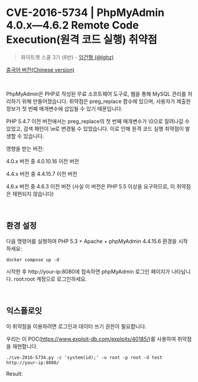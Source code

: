 # CVE-2016-5734 | PhpMyAdmin 4.0.x—4.6.2 Remote Code Execution(원격 코드 실행) 취약점

> 화이트햇 스쿨 3기 (6반) - [임건형 (@lghz)](https://github.com/lghz) 

[중국어 버전(Chinese version)](README.zh-cn.md)

<br/>

PhpMyAdmin은 PHP로 작성된 무료 소프트웨어 도구로, 웹을 통해 MySQL 관리를 처리하기 위해 만들어졌습니다. 취약점은 preg_replace 함수에 있으며, 사용자가 제출한 정보가 첫 번째 매개변수에 삽입될 수 있기 때문입니다.

PHP 5.4.7 이전 버전에서는 preg_replace의 첫 번째 매개변수가 \0으로 잘려나갈 수 있었고, 검색 패턴이 \e로 변경될 수 있었습니다. 이로 인해 원격 코드 실행 취약점이 발생할 수 있습니다.

영향을 받는 버전:

4.0.x 버전 중 4.0.10.16 이전 버전

4.4.x 버전 중 4.4.15.7 이전 버전

4.6.x 버전 중 4.6.3 이전 버전 (사실 이 버전은 PHP 5.5 이상을 요구하므로, 이 취약점은 재현되지 않습니다)

<br/>

## 환경 설정

다음 명령어를 실행하여 PHP 5.3 + Apache + phpMyAdmin 4.4.15.6 환경을 시작하세요:

```
docker compose up -d 
```

시작한 후 http://your-ip:8080에 접속하면 phpMyAdmin 로그인 페이지가 나타납니다.
root:root 계정으로 로그인하세요.

</br>

## 익스플로잇

이 취약점을 이용하려면 로그인과 데이터 쓰기 권한이 필요합니다.

우리는 이 POC(https://www.exploit-db.com/exploits/40185/)를 사용하여 취약점을 재현합니다.

```
./cve-2016-5734.py -c 'system(id);' -u root -p root -d test http://your-ip:8080/
```

Result:

